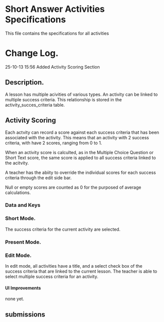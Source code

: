 # Short Answer Activities Specifications
This file contains the specifications for all activities

# Change Log.
25-10-13 15:56 Added Activity Scoring Section

## Description.

A lesson has multiple acivities of various types.
An activity can be linked to multiple success criteria.  This relationship is stored in the activity_succes_criteria table.

## Activity Scoring

Each actvity can record a score against each success criteria that has been associated with the activity.  This means that an activity with 2 success criteria, with have 2 scores, ranging from 0 to 1.

When an activity score is calculted, as in the Multiple Choice Question or Short Text score, the same score is applied to all success criteria linked to the acitvity.

A teacher has the abiity to override the individual scores for each success criteria through the edit side bar. 

Null or empty scores are counted as 0 for the purposed of average calculations.

### Data and Keys


### Short Mode.

The success criteria for the current activity are selected.

### Present Mode.


### Edit Mode.
In edit mode, all activities have a title, and a select check box of the success criteria that are linked to the current lesson.  The teacher is able to select multiple success criteria for an activity.



#### UI Improvements
none yet.

## submissions
